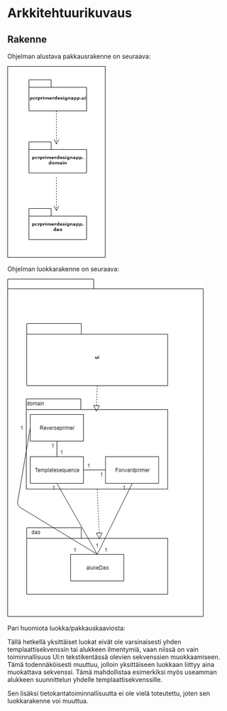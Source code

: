 # Arkkitehtuurikuvaus

## Rakenne

Ohjelman alustava pakkausrakenne on seuraava:

<img src="https://github.com/Karttune/otm-harjoitustyo/blob/master/dokumentaatio/pakkausrakenne.jpg">

Ohjelman luokkarakenne on seuraava:

<img src="https://github.com/Karttune/otm-harjoitustyo/blob/master/dokumentaatio/luokkajapakkauskaavio.jpg">

Pari huomiota luokka/pakkauskaaviosta:

Tällä hetkellä yksittäiset luokat eivät ole varsinaisesti yhden templaattisekvenssin tai alukkeen ilmentymiä, vaan niissä on vain toiminnallisuus UI:n tekstikentässä olevien sekvenssien muokkaamiseen. Tämä todennäköisesti muuttuu, jolloin yksittäiseen luokkaan liittyy aina muokattava sekvenssi. Tämä mahdollistaa esimerkiksi myös useamman alukkeen suunnittelun yhdelle templaattisekvenssille.

Sen lisäksi tietokantatoiminnallisuutta ei ole vielä toteutettu, joten sen luokkarakenne voi muuttua.
